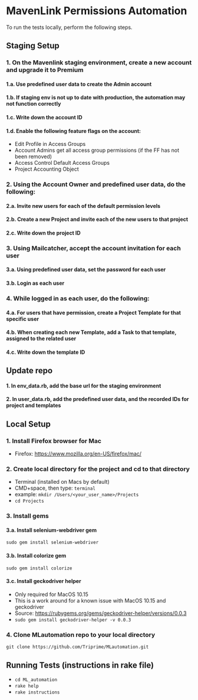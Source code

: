 # MavenLink Permissions Automation
To run the tests locally, perform the following steps.

## Staging Setup
### 1. On the Mavenlink staging environment, create a new account and upgrade it to Premium
#### 1.a. Use predefined user data to create the Admin account
#### 1.b. If staging env is not up to date with production, the automation may not function correctly
#### 1.c. Write down the account ID
#### 1.d. Enable the following feature flags on the account:
- Edit Profile in Access Groups
- Account Admins get all access group permissions (if the FF has not been removed)
- Access Control Default Access Groups
- Project Accounting Object

### 2. Using the Account Owner and predefined user data, do the following: 
#### 2.a. Invite new users for each of the default permission levels
#### 2.b. Create a new Project and invite each of the new users to that project 
#### 2.c. Write down the project ID
### 3. Using Mailcatcher, accept the account invitation for each user
#### 3.a. Using predefined user data, set the password for each user  
#### 3.b. Login as each user
### 4. While logged in as each user, do the following: 
#### 4.a. For users that have permission, create a Project Template for that specific user
#### 4.b. When creating each new Template, add a Task to that template, assigned to the related user
#### 4.c. Write down the template ID


## Update repo
#### 1. In env_data.rb, add the base url for the staging environment
#### 2. In user_data.rb, add the predefined user data, and the recorded IDs for project and templates


## Local Setup
### 1. Install Firefox browser for Mac
- Firefox: https://www.mozilla.org/en-US/firefox/mac/

### 2. Create local directory for the project and cd to that directory
- Terminal (installed on Macs by default)
- CMD+space, then type: `terminal`
- example: `mkdir /Users/<your_user_name>/Projects`
- `cd Projects`

### 3. Install gems
#### 3.a.  Install selenium-webdriver gem
`sudo gem install selenium-webdriver`
#### 3.b.  Install colorize gem
`sudo gem install colorize`
#### 3.c.  Install geckodriver helper 
- Only required for MacOS 10.15 
- This is a work around for a known issue with MacOS 10.15 and geckodriver
- Source: https://rubygems.org/gems/geckodriver-helper/versions/0.0.3
- `sudo gem install geckodriver-helper -v 0.0.3`

### 4. Clone MLautomation repo to your local directory
`git clone https://github.com/Triprime/MLautomation.git`
  

## Running Tests (instructions in rake file)
- `cd ML_automation`
- `rake help`
- `rake instructions`
